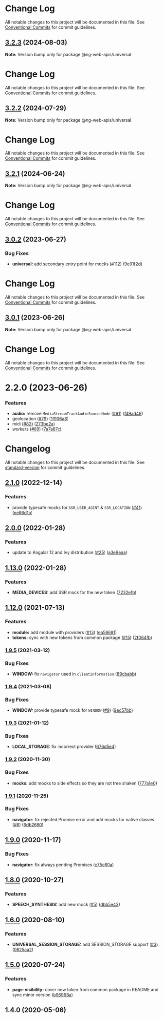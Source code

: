 # Change Log

All notable changes to this project will be documented in this file. See
[Conventional Commits](https://conventionalcommits.org) for commit guidelines.

## [3.2.3](https://github.com/tinkoff/ng-web-apis/compare/@ng-web-apis/universal@3.2.2...@ng-web-apis/universal@3.2.3) (2024-08-03)

**Note:** Version bump only for package @ng-web-apis/universal

# Change Log

All notable changes to this project will be documented in this file. See
[Conventional Commits](https://conventionalcommits.org) for commit guidelines.

## [3.2.2](https://github.com/tinkoff/ng-web-apis/compare/@ng-web-apis/universal@3.2.1...@ng-web-apis/universal@3.2.2) (2024-07-29)

**Note:** Version bump only for package @ng-web-apis/universal

# Change Log

All notable changes to this project will be documented in this file. See
[Conventional Commits](https://conventionalcommits.org) for commit guidelines.

## [3.2.1](https://github.com/tinkoff/ng-web-apis/compare/@ng-web-apis/universal@3.0.2...@ng-web-apis/universal@3.2.1) (2024-06-24)

**Note:** Version bump only for package @ng-web-apis/universal

# Change Log

All notable changes to this project will be documented in this file. See
[Conventional Commits](https://conventionalcommits.org) for commit guidelines.

## [3.0.2](https://github.com/tinkoff/ng-web-apis/compare/@ng-web-apis/universal@3.0.1...@ng-web-apis/universal@3.0.2) (2023-06-27)

### Bug Fixes

- **universal:** add secondary entry point for mocks ([#112](https://github.com/tinkoff/ng-web-apis/issues/112))
  ([9e01f2d](https://github.com/tinkoff/ng-web-apis/commit/9e01f2d8bf2ee1ae2f1a87c5ab7560e23172ed63))

# Change Log

All notable changes to this project will be documented in this file. See
[Conventional Commits](https://conventionalcommits.org) for commit guidelines.

## [3.0.1](https://github.com/tinkoff/ng-web-apis/compare/@ng-web-apis/universal@3.0.0...@ng-web-apis/universal@3.0.1) (2023-06-26)

**Note:** Version bump only for package @ng-web-apis/universal

# Change Log

All notable changes to this project will be documented in this file. See
[Conventional Commits](https://conventionalcommits.org) for commit guidelines.

# 2.2.0 (2023-06-26)

### Features

- **audio:** remove `MediaStreamTrackAudioSourceNode` ([#91](https://github.com/tinkoff/ng-web-apis/issues/91))
  ([f49ad49](https://github.com/tinkoff/ng-web-apis/commit/f49ad4937f8bd376c4f439980cb3376c65f408d2))
- geolocation ([#79](https://github.com/tinkoff/ng-web-apis/issues/79))
  ([1f906a8](https://github.com/tinkoff/ng-web-apis/commit/1f906a8f439ccf31e7c55811889c15f204033c2e))
- midi ([#83](https://github.com/tinkoff/ng-web-apis/issues/83))
  ([273be2a](https://github.com/tinkoff/ng-web-apis/commit/273be2a946944c463ed475f4d91688cd0f7d8593))
- workers ([#89](https://github.com/tinkoff/ng-web-apis/issues/89))
  ([7a7a87c](https://github.com/tinkoff/ng-web-apis/commit/7a7a87c3762a19567af35eab7adbf60fd5b647a3))

# Changelog

All notable changes to this project will be documented in this file. See
[standard-version](https://github.com/conventional-changelog/standard-version) for commit guidelines.

## [2.1.0](https://github.com/ng-web-apis/universal/compare/v2.0.0...v2.1.0) (2022-12-14)

### Features

- provide typesafe mocks for `SSR_USER_AGENT` & `SSR_LOCATION`
  ([#41](https://github.com/ng-web-apis/universal/issues/41))
  ([ee98d1b](https://github.com/ng-web-apis/universal/commit/ee98d1b8cc6685947f8471d6733d5573f993815b))

## [2.0.0](https://github.com/ng-web-apis/universal/compare/v1.13.0...v2.0.0) (2022-01-28)

### Features

- update to Angular 12 and Ivy distribution ([#25](https://github.com/ng-web-apis/universal/issues/25))
  ([a3e9eaa](https://github.com/ng-web-apis/universal/commit/a3e9eaa63931141d9f78d4d8d326c77f26562f61))

## [1.13.0](https://github.com/ng-web-apis/universal/compare/v1.12.0...v1.13.0) (2022-01-28)

### Features

- **MEDIA_DEVICES:** add SSR mock for the new token
  ([7232e1b](https://github.com/ng-web-apis/universal/commit/7232e1b15d55941cd6d0b3fca8fb457719990547))

## [1.12.0](https://github.com/ng-web-apis/universal/compare/v1.9.5...v1.12.0) (2021-07-13)

### Features

- **module:** add module with providers ([#13](https://github.com/ng-web-apis/universal/issues/13))
  ([ea56681](https://github.com/ng-web-apis/universal/commit/ea566810063aa9673f36fe17e62b748356057dea))
- **tokens:** sync with new tokens from common package ([#15](https://github.com/ng-web-apis/universal/issues/15))
  ([2f064fb](https://github.com/ng-web-apis/universal/commit/2f064fb0c391b3d42c0bb197c84d16b7dbb54db2))

### [1.9.5](https://github.com/ng-web-apis/universal/compare/v1.9.4...v1.9.5) (2021-03-12)

### Bug Fixes

- **WINDOW:** fix `navigator` used in `clientInformation`
  ([89cbabb](https://github.com/ng-web-apis/universal/commit/89cbabb28ef01a5a18e5bf675b6fe3e58e7ef976))

### [1.9.4](https://github.com/ng-web-apis/universal/compare/v1.9.3...v1.9.4) (2021-03-08)

### Bug Fixes

- **WINDOW:** provide typesafe mock for `WINDOW` ([#9](https://github.com/ng-web-apis/universal/issues/9))
  ([9ec57bb](https://github.com/ng-web-apis/universal/commit/9ec57bb53171bcc8715afd3e87eb94dc59ea010b))

### [1.9.3](https://github.com/ng-web-apis/universal/compare/v1.9.2...v1.9.3) (2021-01-12)

### Bug Fixes

- **LOCAL_STORAGE:** fix incorrect provider
  ([676d5e4](https://github.com/ng-web-apis/universal/commit/676d5e46de22a864024ff8f7e2c835332460c3b8))

### [1.9.2](https://github.com/ng-web-apis/universal/compare/v1.9.1...v1.9.2) (2020-11-30)

### Bug Fixes

- **mocks:** add mocks to side effects so they are not tree shaken
  ([777a1e0](https://github.com/ng-web-apis/universal/commit/777a1e0b1969a2b8a7459de51c25fdadd12b8c53))

### [1.9.1](https://github.com/ng-web-apis/universal/compare/v1.9.0...v1.9.1) (2020-11-25)

### Bug Fixes

- **navigator:** fix rejected Promise error and add mocks for native classes
  ([#6](https://github.com/ng-web-apis/universal/issues/6))
  ([6db2660](https://github.com/ng-web-apis/universal/commit/6db2660a103053b844ba4790eaf73f0be79e42a1))

## [1.9.0](https://github.com/ng-web-apis/universal/compare/v1.8.0...v1.9.0) (2020-11-17)

### Bug Fixes

- **navigator:** fix always pending Promises
  ([c75c60a](https://github.com/ng-web-apis/universal/commit/c75c60ade5a9e6ae820fddca5260e594397d02e9))

## [1.8.0](https://github.com/ng-web-apis/universal/compare/v1.6.0...v1.8.0) (2020-10-27)

### Features

- **SPEECH_SYNTHESIS:** add new mock ([#5](https://github.com/ng-web-apis/universal/issues/5))
  ([dbb5e43](https://github.com/ng-web-apis/universal/commit/dbb5e43eae1364611e74ac40f74e7f504ad06634))

## [1.6.0](https://github.com/ng-web-apis/universal/compare/v1.5.0...v1.6.0) (2020-08-10)

### Features

- **UNIVERSAL_SESSION_STORAGE:** add SESSION_STORAGE support ([#3](https://github.com/ng-web-apis/universal/issues/3))
  ([0625aa2](https://github.com/ng-web-apis/universal/commit/0625aa20f225179927176d6958e9ecb56962c904))

## [1.5.0](https://github.com/ng-web-apis/universal/compare/v1.4.0...v1.5.0) (2020-07-24)

### Features

- **page-visibility:** cover new token from common package in README and sync minor version
  ([b95998a](https://github.com/ng-web-apis/universal/commit/b95998abf1aa6b8469631d43e7eb5a76a7765374))

## 1.4.0 (2020-05-06)
